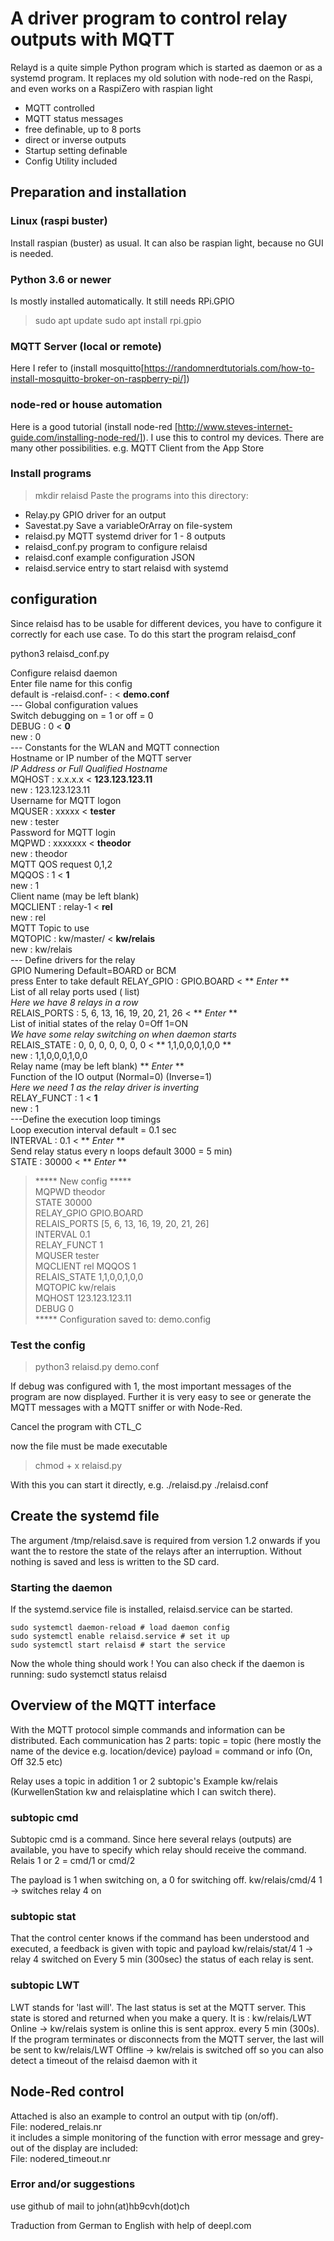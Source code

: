 # A driver program to control relay outputs with MQTT
Relayd is a quite simple Python program which is started as daemon 
or as a systemd program. It replaces my old solution with 
node-red on the Raspi, and even works on a RaspiZero with 
raspian light
- MQTT controlled
- MQTT status messages
- free definable, up to 8 ports
- direct or inverse outputs
- Startup setting definable
- Config Utility included

## Preparation and installation
### Linux (raspi buster) 
Install raspian (buster) as usual. It can also be raspian light, because no GUI is needed. 
### Python 3.6 or newer
Is mostly installed automatically. It still needs RPi.GPIO
 >sudo apt update
 >sudo apt install rpi.gpio

### MQTT Server (local or remote)
Here I refer to (install mosquitto[https://randomnerdtutorials.com/how-to-install-mosquitto-broker-on-raspberry-pi/])

### node-red or house automation
Here is a good tutorial (install node-red [http://www.steves-internet-guide.com/installing-node-red/]). I use this to control my devices.
There are many other possibilities. e.g. MQTT Client from the App Store

### Install programs
 >mkdir relaisd
Paste the programs into this directory:

* Relay.py GPIO driver for an output
* Savestat.py Save a variableOrArray on file-system
* relaisd.py MQTT systemd driver for 1 - 8 outputs
* relaisd_conf.py program to configure relaisd
* relaisd.conf example configuration JSON
* relaisd.service entry to start relaisd with systemd

## configuration
Since relaisd has to be usable for different devices, you have to configure it correctly for each use case. To do this start the program relaisd_conf
  
  python3 relaisd_conf.py

Configure relaisd daemon  
Enter file name for this config  
default is -relaisd.conf- : < **demo.conf**   
   --- Global configuration values    
Switch debugging on = 1 or off = 0    
DEBUG : 0 < **0**  
new : 0   
   --- Constants for the WLAN and MQTT connection      
Hostname or IP number of the MQTT server     
_IP Address or Full Qualified Hostname_  
MQHOST : x.x.x.x < **123.123.123.11**     
new : 123.123.123.11   
Username for MQTT logon  
MQUSER : xxxxx < **tester**  
new : tester  
Password for MQTT login  
MQPWD : xxxxxxx < **theodor**  
new : theodor  
MQTT QOS request 0,1,2  
MQQOS : 1 < **1**   
new : 1   
Client name (may be left blank)  
MQCLIENT : relay-1 < **rel**  
new : rel  
MQTT Topic to use  
MQTOPIC : kw/master/ < **kw/relais**  
new : kw/relais  
   --- Define drivers for the relay   
GPIO Numering Default=BOARD or BCM   
press Enter to take default
RELAY_GPIO : GPIO.BOARD < ** _Enter_ **  
List of all relay ports used ( list)  
_Here we have 8 relays in a row_  
RELAIS_PORTS : 5, 6, 13, 16, 19, 20, 21, 26 < ** _Enter_ **  
List of initial states of the relay 0=Off 1=ON  
_We have some relay switching on when daemon starts_  
RELAIS_STATE : 0, 0, 0, 0, 0, 0, 0 < ** 1,1,0,0,0,1,0,0 **                     
new : 1,1,0,0,0,1,0,0  
Relay name (may be left blank) ** _Enter_ **  
Function of the IO output (Normal=0) (Inverse=1)  
_Here we need 1 as the relay driver is inverting_   
RELAY_FUNCT : 1 < **1**   
new : 1  
   ---Define the execution loop timings    
Loop execution interval default = 0.1 sec  
INTERVAL : 0.1 < ** _Enter_ **  
Send relay status every n loops default 3000 = 5 min)  
STATE : 30000 < ** _Enter_ **  

>***** New config *****   
>MQPWD theodor  
>STATE 30000  
>RELAY_GPIO GPIO.BOARD  
>RELAIS_PORTS [5, 6, 13, 16, 19, 20, 21, 26]  
>INTERVAL 0.1  
>RELAY_FUNCT 1  
>MQUSER tester  
>MQCLIENT rel
>MQQOS 1  
>RELAIS_STATE 1,1,0,0,1,0,0  
>MQTOPIC kw/relais  
>MQHOST 123.123.123.11  
>DEBUG 0  
>***** Configuration saved to: demo.config

### Test the config

>python3 relaisd.py demo.conf

If debug was configured with 1, the most important messages of the program are now displayed. Further it is very easy to see or generate the MQTT messages with a MQTT sniffer or with Node-Red.

Cancel the program with CTL_C

now the file must be made executable

>chmod + x relaisd.py  

With this you can start it directly, e.g. ./relaisd.py ./relaisd.conf 

## Create the systemd file

The argument /tmp/relaisd.save is required from version 1.2 onwards if you want the
to restore the state of the relays after an interruption. Without nothing is saved and less is written to the
SD card.

### Starting the daemon
If the systemd.service file is installed, relaisd.service can be started.

    sudo systemctl daemon-reload # load daemon config
    sudo systemctl enable relaisd.service # set it up
    sudo systemctl start relaisd # start the service

Now the whole thing should work ! You can also check if the daemon is running:
   sudo systemctl status relaisd

## Overview of the MQTT interface
With the MQTT protocol simple commands and information can be distributed. Each communication has 2 parts:
topic = topic (here mostly the name of the device e.g. location/device)
payload = command or info (On, Off 32.5 etc)

Relay uses a topic in addition 1 or 2 subtopic's 
Example kw/relais (KurwellenStation kw and relaisplatine which I can switch there). 
### subtopic cmd
Subtopic cmd is a command. Since here several relays (outputs) are available, you have to specify which relay should receive the command. 
Relais 1 or 2 = cmd/1 or cmd/2 

The payload is 1 when switching on, a 0 for switching off.
   kw/relais/cmd/4 1 -> switches relay 4 on

### subtopic stat
That the control center knows if the command has been understood and executed, a feedback is given with topic and payload
   kw/relais/stat/4 1 -> relay 4 switched on
Every 5 min (300sec) the status of each relay is sent.

### subtopic LWT
LWT stands for 'last will'. The last status is set at the MQTT server. This state is stored and returned when you make a query. 
It is :
  kw/relais/LWT Online -> kw/relais system is online
this is sent approx. every 5 min (300s). If the program terminates or disconnects from the MQTT server, the last will be sent to
  kw/relais/LWT Offline -> kw/relais is switched off
so you can also detect a timeout of the relaisd daemon with it

## Node-Red control
Attached is also an example to control an output with tip (on/off).  
File: nodered_relais.nr    
it includes a simple monitoring of the function with error message and grey-out of the display are included:  
File: nodered_timeout.nr  

### Error and/or suggestions
use github of mail to john(at)hb9cvh(dot)ch

Traduction from German to English with help of deepl.com

